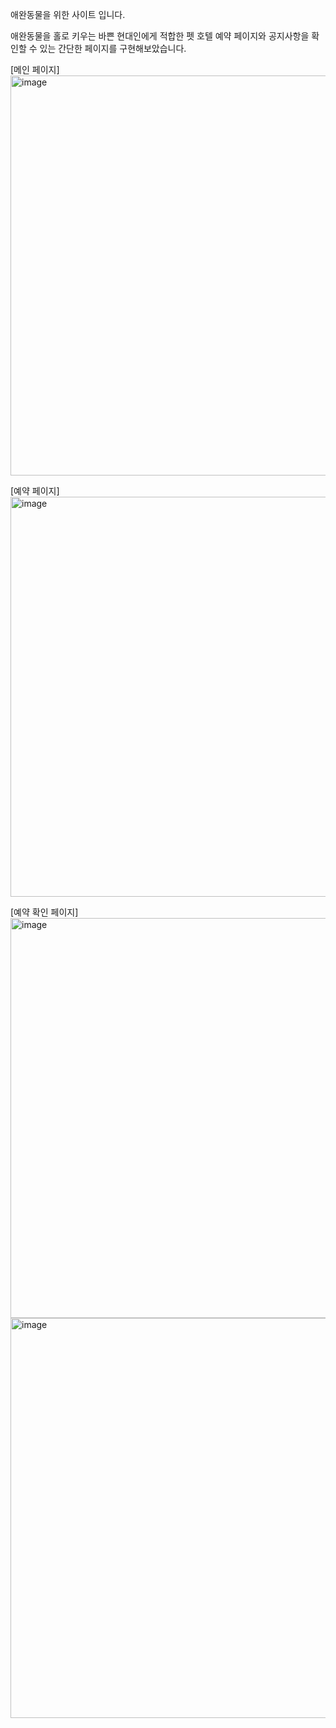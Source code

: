 애완동물을 위한 사이트 입니다.

애완동물을 홀로 키우는 바쁜 현대인에게 적합한 펫 호텔 예약 페이지와 공지사항을 확인할 수 있는 간단한 페이지를 구현해보았습니다.

[메인 페이지]
<img width="1437" height="640" alt="image" src="https://github.com/user-attachments/assets/1ddb69d4-8d80-45aa-aa5f-bb8b37a30a71" />

[예약 페이지]
<img width="1437" height="640" alt="image" src="https://github.com/user-attachments/assets/6cccd2f3-bb26-42f8-895a-f6cf6fb8e970" />

[예약 확인 페이지]
<img width="1437" height="640" alt="image" src="https://github.com/user-attachments/assets/cc597f89-c468-4d36-b87f-84627df23c94" />
<img width="1437" height="640" alt="image" src="https://github.com/user-attachments/assets/1c0deafb-f14b-4958-bfaf-4641e8dd356c" />
